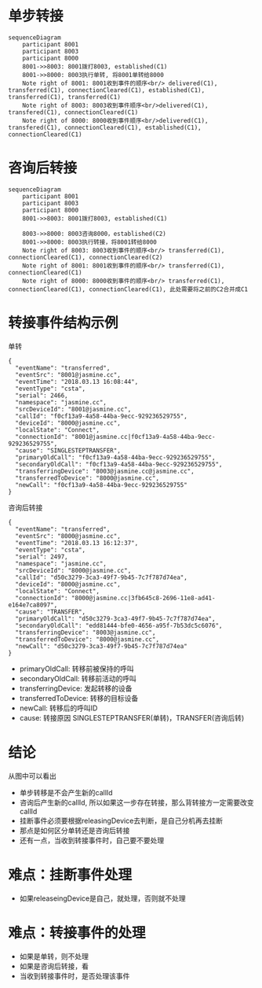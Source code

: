 # 单步转接

```mermaid
sequenceDiagram
    participant 8001
    participant 8003
    participant 8000
    8001->>8003: 8001拨打8003, established(C1)
    8001->>8000: 8003执行单转, 将8001单转给8000
    Note right of 8001: 8001收到事件的顺序<br/> delivered(C1), transferred(C1), connectionCleared(C1), established(C1), transferred(C1), transferred(C1)
    Note right of 8003: 8003收到事件顺序<br/>delivered(C1), transfered(C1), connectionCleared(C1)
    Note right of 8000: 8000收到事件顺序<br/>delivered(C1), transfered(C1), connectionCleared(C1), established(C1), connectionCleared(C1)
```

# 咨询后转接

```mermaid
sequenceDiagram
    participant 8001
    participant 8003
    participant 8000
    8001->>8003: 8001拨打8003, established(C1)

    8003->>8000: 8003咨询8000，established(C2)
    8001->>8000: 8003执行转接，将8001转给8000
    Note right of 8003: 8003收到事件的顺序<br/> transferred(C1), connectionCleared(C1), connectionCleared(C2)
    Note right of 8001: 8001收到事件的顺序<br/> transferred(C1), connectionCleared(C1)
    Note right of 8000: 8000收到事件的顺序<br/> transferred(C1), connectionCleared(C1), connectionCleared(C1), 此处需要将之前的C2合并成C1
```

# 转接事件结构示例

单转
```
{
  "eventName": "transferred",
  "eventSrc": "8001@jasmine.cc",
  "eventTime": "2018.03.13 16:08:44",
  "eventType": "csta",
  "serial": 2466,
  "namespace": "jasmine.cc",
  "srcDeviceId": "8001@jasmine.cc",
  "callId": "f0cf13a9-4a58-44ba-9ecc-929236529755",
  "deviceId": "8000@jasmine.cc",
  "localState": "Connect",
  "connectionId": "8001@jasmine.cc|f0cf13a9-4a58-44ba-9ecc-929236529755",
  "cause": "SINGLESTEPTRANSFER",
  "primaryOldCall": "f0cf13a9-4a58-44ba-9ecc-929236529755",
  "secondaryOldCall": "f0cf13a9-4a58-44ba-9ecc-929236529755",
  "transferringDevice": "8003@jasmine.cc@jasmine.cc",
  "transferredToDevice": "8000@jasmine.cc",
  "newCall": "f0cf13a9-4a58-44ba-9ecc-929236529755"
}
```

咨询后转接
```
{
  "eventName": "transferred",
  "eventSrc": "8000@jasmine.cc",
  "eventTime": "2018.03.13 16:12:37",
  "eventType": "csta",
  "serial": 2497,
  "namespace": "jasmine.cc",
  "srcDeviceId": "8000@jasmine.cc",
  "callId": "d50c3279-3ca3-49f7-9b45-7c7f787d74ea",
  "deviceId": "8000@jasmine.cc",
  "localState": "Connect",
  "connectionId": "8000@jasmine.cc|3fb645c8-2696-11e8-ad41-e164e7ca8097",
  "cause": "TRANSFER",
  "primaryOldCall": "d50c3279-3ca3-49f7-9b45-7c7f787d74ea",
  "secondaryOldCall": "edd81444-bfe0-4656-a95f-7b53dc5c6076",
  "transferringDevice": "8003@jasmine.cc",
  "transferredToDevice": "8000@jasmine.cc",
  "newCall": "d50c3279-3ca3-49f7-9b45-7c7f787d74ea"
}
```

- primaryOldCall: 转移前被保持的呼叫
- secondaryOldCall: 转移前活动的呼叫
- transferringDevice: 发起转移的设备
- transferredToDevice: 转移的目标设备
- newCall: 转移后的呼叫ID 
- cause: 转接原因 SINGLESTEPTRANSFER(单转)，TRANSFER(咨询后转)

# 结论
从图中可以看出
- 单步转移是不会产生新的callId
- 咨询后产生新的callId, 所以如果这一步存在转接，那么背转接方一定需要改变callId
- 挂断事件必须要根据releasingDevice去判断，是自己分机再去挂断
- 那点是如何区分单转还是咨询后转接
- 还有一点，当收到转接事件时，自己要不要处理

# 难点：挂断事件处理
- 如果releaseingDevice是自己，就处理，否则就不处理

# 难点：转接事件的处理
- 如果是单转，则不处理
- 如果是咨询后转接，看
- 当收到转接事件时，是否处理该事件